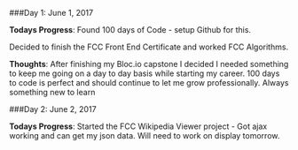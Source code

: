 <!-- # 100 Days Of Code - Log

### Day 0: February 30, 2016 (Example 1)
##### (delete me or comment me out)

**Today's Progress**: Fixed CSS, worked on canvas functionality for the app.

**Thoughts:** I really struggled with CSS, but, overall, I feel like I am slowly getting better at it. Canvas is still new for me, but I managed to figure out some basic functionality.

**Link to work:** [Calculator App](http://www.example.com) -->

###Day 1: June 1, 2017

**Todays Progress**: Found 100 days of Code - setup Github for this.

Decided to finish the FCC Front End Certificate and worked FCC Algorithms.

**Thoughts**: After finishing my Bloc.io capstone I decided I needed something to keep me going on a day to day basis while starting my career. 100 days to code is perfect and should continue to let me grow professionally. Always something new to learn

###Day 2: June 2, 2017

**Todays Progress**: Started the FCC Wikipedia Viewer project - Got ajax working and can get my json data. Will need to work on display tomorrow.

